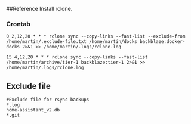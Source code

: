 ##Reference
Install rclone.

### Crontab

```
0 2,12,20 * * * rclone sync --copy-links --fast-list --exclude-from /home/martin/.exclude-file.txt /home/martin/docks backblaze:docker-docks 2>&1 >> /home/martin/.logs/rclone.log

15 4,12,20 * * * rclone sync --copy-links --fast-list /home/martin/archive/tier-1 backblaze:tier-1 2>&1 >> /home/martin/.logs/rclone.log
```

## Exclude file

````Exclude file for rsync backups
#Exclude file for rsync backups
*.log
home-assistant_v2.db
*.git
````
